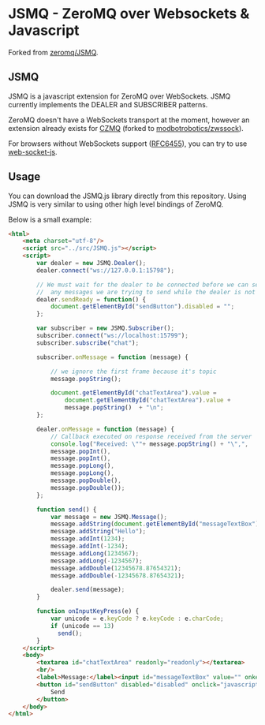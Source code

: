 # JSMQ - ZeroMQ over Websockets & Javascript

Forked from [zeromq/JSMQ](https://github.com/zeromq/JSMQ).


## JSMQ

JSMQ is a javascript extension for ZeroMQ over WebSockets.
JSMQ currently implements the DEALER and SUBSCRIBER patterns.

ZeroMQ doesn't have a WebSockets transport at the moment, however an extension already exists for [CZMQ](https://github.com/ZeroMQ/zwssock) (forked to [modbotrobotics/zwssock](https://github.com/modbotrobotics/zwssock)).

For browsers without WebSockets support ([RFC6455](http://tools.ietf.org/html/rfc6455)), you can try to use [web-socket-js](https://github.com/gimite/web-socket-js).


## Usage

You can download the JSMQ.js library directly from this repository.
Using JSMQ is very similar to using other high level bindings of ZeroMQ. 

Below is a small example:

```html
<html>
    <meta charset="utf-8"/>
    <script src="../src/JSMQ.js"></script>
    <script>
        var dealer = new JSMQ.Dealer();
        dealer.connect("ws://127.0.0.1:15798");

        // We must wait for the dealer to be connected before we can send messages,
        //  any messages we are trying to send while the dealer is not connected will be dropped
        dealer.sendReady = function() {
            document.getElementById("sendButton").disabled = "";
        };

        var subscriber = new JSMQ.Subscriber();
        subscriber.connect("ws://localhost:15799");
        subscriber.subscribe("chat");

        subscriber.onMessage = function (message) {

            // we ignore the first frame because it's topic
            message.popString();

            document.getElementById("chatTextArea").value =
                document.getElementById("chatTextArea").value +
                message.popString()  + "\n";
        };

        dealer.onMessage = function (message) {
            // Callback executed on response received from the server
            console.log("Received: \""+ message.popString() + "\",",
            message.popInt(),
            message.popInt(),
            message.popLong(),
            message.popLong(),
            message.popDouble(),
            message.popDouble());
        };

        function send() {
            var message = new JSMQ.Message();
            message.addString(document.getElementById("messageTextBox").value);
            message.addString("Hello");
            message.addInt(1234);
            message.addInt(-1234);
            message.addLong(1234567);
            message.addLong(-1234567);
            message.addDouble(12345678.87654321);
            message.addDouble(-12345678.87654321);

            dealer.send(message);
        }

        function onInputKeyPress(e) {
            var unicode = e.keyCode ? e.keyCode : e.charCode;
            if (unicode == 13)
              send();
        }
    </script>
    <body>
        <textarea id="chatTextArea" readonly="readonly"></textarea>
        <br/>
        <label>Message:</label><input id="messageTextBox" value="" onkeypress="onInputKeyPress(event)"/>
        <button id="sendButton" disabled="disabled" onclick="javascript:send();">
            Send
        </button>
    </body>
</html>

```




